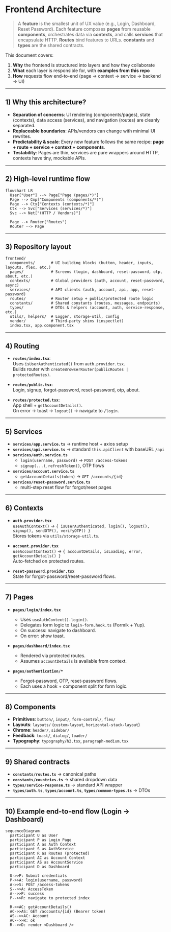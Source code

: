 # Frontend Architecture

> A **feature** is the smallest unit of UX value (e.g., Login, Dashboard, Reset Password). Each feature composes **pages** from reusable **components**, orchestrates data via **contexts**, and calls **services** that encapsulate HTTP. **Routes** bind features to URLs. **constants** and **types** are the shared contracts.

This document covers:
1. **Why** the frontend is structured into layers and how they collaborate  
2. **What** each layer is responsible for, with **examples from this repo**  
3. **How** requests flow end-to-end (page → context → service → backend → UI)

---

## 1) Why this architecture?

- **Separation of concerns**: UI rendering (components/pages), state (contexts), data access (services), and navigation (routes) are cleanly separated.  
- **Replaceable boundaries**: APIs/vendors can change with minimal UI rewrites.  
- **Predictability & scale**: Every new feature follows the same recipe: **page + route + service + context + components**.  
- **Testability**: Pages are thin, services are pure wrappers around HTTP, contexts have tiny, mockable APIs.  

---

## 2) High-level runtime flow

```mermaid
flowchart LR
  User["User"] --> Page["Page (pages/*)"]
  Page --> Cmp["Components (components/*)"]
  Page --> Ctx["Contexts (contexts/*)"]
  Ctx --> Svc["Services (services/*)"]
  Svc --> Net["(HTTP / Vendors)"]

  Page --> Router["Routes"]
  Router --> Page
```

---

## 3) Repository layout

```
frontend/
  components/       # UI building blocks (button, header, inputs, layouts, flex, etc.)
  pages/            # Screens (login, dashboard, reset-password, otp, about, etc.)
  contexts/         # Global providers (auth, account, reset-password, async)
  services/         # API clients (auth, account, api, app, reset-password)
  routes/           # Router setup + public/protected route logic
  constants/        # Shared constants (routes, messages, endpoints)
  types/            # DTOs & helpers (account, auth, service-response, etc.)
  utils/, helpers/  # Logger, storage-util, config
  vendor/           # Third-party shims (inspectlet)
  index.tsx, app.component.tsx
```

---

## 4) Routing

- **`routes/index.tsx`**:  
  Uses `isUserAuthenticated()` from `auth.provider.tsx`.  
  Builds router with `createBrowserRouter(publicRoutes | protectedRoutes)`.

- **`routes/public.tsx`**:  
  Login, signup, forgot-password, reset-password, otp, about.  

- **`routes/protected.tsx`**:  
  App shell + `getAccountDetails()`.  
  On error → toast → `logout()` → navigate to `/login`.

---

## 5) Services

- **`services/app.service.ts`** → runtime host + axios setup  
- **`services/api.service.ts`** → standard `this.apiClient` with baseURL `/api`  
- **`services/auth.service.ts`**  
  - `login(username, password)` → `POST /access-tokens`  
  - `signup(...)`, `refreshToken()`, OTP flows  
- **`services/account.service.ts`**  
  - `getAccountDetails(token)` → `GET /accounts/{id}`  
- **`services/reset-password.service.ts`**  
  - multi-step reset flow for forgot/reset pages  

---

## 6) Contexts

- **`auth.provider.tsx`**  
  `useAuthContext()` → `{ isUserAuthenticated, login(), logout(), signup(), sendOTP(), verifyOTP() }`  
  Stores tokens via `utils/storage-util.ts`.  

- **`account.provider.tsx`**  
  `useAccountContext()` → `{ accountDetails, isLoading, error, getAccountDetails() }`  
  Auto-fetched on protected routes.  

- **`reset-password.provider.tsx`**  
  State for forgot-password/reset-password flows.  

---

## 7) Pages

- **`pages/login/index.tsx`**  
  - Uses `useAuthContext().login()`.  
  - Delegates form logic to `login-form.hook.ts` (Formik + Yup).  
  - On success: navigate to dashboard.  
  - On error: show toast.  

- **`pages/dashboard/index.tsx`**  
  - Rendered via protected routes.  
  - Assumes `accountDetails` is available from context.  

- **`pages/authentication/*`**  
  - Forgot-password, OTP, reset-password flows.  
  - Each uses a hook + component split for form logic.  

---

## 8) Components

- **Primitives**: `button/`, `input/`, `form-control/`, `flex/`  
- **Layouts**: `layouts/` (`custom-layout`, `horizontal-stack-layout`)  
- **Chrome**: `header/`, `sidebar/`  
- **Feedback**: `toast/`, `dialog/`, `loader/`  
- **Typography**: `typography/h2.tsx`, `paragraph-medium.tsx`

---

## 9) Shared contracts

- **`constants/routes.ts`** → canonical paths  
- **`constants/countries.ts`** → shared dropdown data  
- **`types/service-response.ts`** → standard API wrapper  
- **`types/auth.ts`**, **`types/account.ts`**, **`types/common-types.ts`** → DTOs  

---

## 10) Example end-to-end flow (Login → Dashboard)

```mermaid
sequenceDiagram
  participant U as User
  participant P as Login Page
  participant A as Auth Context
  participant S as AuthService
  participant R as Routes (protected)
  participant AC as Account Context
  participant AS as AccountService
  participant D as Dashboard

  U->>P: Submit credentials
  P->>A: login(username, password)
  A->>S: POST /access-tokens
  S-->>A: AccessToken
  A-->>P: success
  P-->>R: navigate to protected index

  R->>AC: getAccountDetails()
  AC->>AS: GET /accounts/{id} (Bearer token)
  AS-->>AC: Account
  AC-->>R: ok
  R-->>D: render <Dashboard />
```
